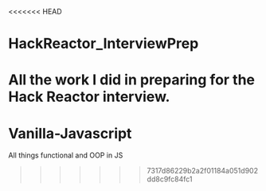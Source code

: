 <<<<<<< HEAD
# HackReactor_InterviewPrep
All the work I did in preparing for the Hack Reactor interview.
=======
# Vanilla-Javascript

All things functional and OOP in JS
>>>>>>> 7317d86229b2a2f01184a051d902dd8c9fc84fc1
